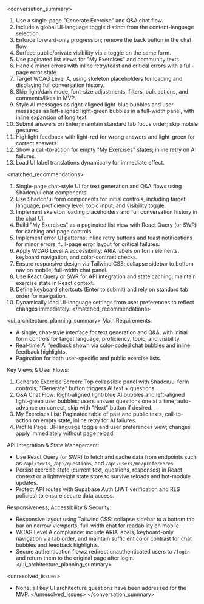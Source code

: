<conversation_summary>
<decisions>
1. Use a single-page "Generate Exercise" and Q&A chat flow.
2. Include a global UI-language toggle distinct from the content-language selection.
3. Enforce forward-only progression; remove the back button in the chat flow.
4. Surface public/private visibility via a toggle on the same form.
5. Use paginated list views for "My Exercises" and community texts.
6. Handle minor errors with inline retry/toast and critical errors with a full-page error state.
7. Target WCAG Level A, using skeleton placeholders for loading and displaying full conversation history.
8. Skip light/dark mode, font-size adjustments, filters, bulk actions, and comments/likes in MVP.
9. Style AI messages as right-aligned light-blue bubbles and user messages as left-aligned light-green bubbles in a full-width panel, with inline expansion of long text.
10. Submit answers on Enter; maintain standard tab focus order; skip mobile gestures.
11. Highlight feedback with light-red for wrong answers and light-green for correct answers.
12. Show a call-to-action for empty "My Exercises" states; inline retry on AI failures.
13. Load UI label translations dynamically for immediate effect.
</decisions>

<matched_recommendations>
1. Single-page chat-style UI for text generation and Q&A flows using Shadcn/ui chat components.
2. Use Shadcn/ui form components for initial controls, including target language, proficiency level, topic input, and visibility toggle.
3. Implement skeleton loading placeholders and full conversation history in the chat UI.
4. Build "My Exercises" as a paginated list view with React Query (or SWR) for caching and page controls.
5. Implement error UI patterns: inline retry buttons and toast notifications for minor errors; full-page error layout for critical failures.
6. Apply WCAG Level A accessibility: ARIA labels on form elements, keyboard navigation, and color-contrast checks.
7. Ensure responsive design via Tailwind CSS: collapse sidebar to bottom nav on mobile; full-width chat panel.
8. Use React Query or SWR for API integration and state caching; maintain exercise state in React context.
9. Define keyboard shortcuts (Enter to submit) and rely on standard tab order for navigation.
10. Dynamically load UI-language settings from user preferences to reflect changes immediately.
</matched_recommendations>

<ui_architecture_planning_summary>
Main Requirements:
- A single, chat-style interface for text generation and Q&A, with initial form controls for target language, proficiency, topic, and visibility.
- Real-time AI feedback shown via color-coded chat bubbles and inline feedback highlights.
- Pagination for both user-specific and public exercise lists.

Key Views & User Flows:
1. Generate Exercise Screen: Top collapsible panel with Shadcn/ui form controls; "Generate" button triggers AI text + questions.
2. Q&A Chat Flow: Right-aligned light-blue AI bubbles and left-aligned light-green user bubbles; users answer questions one at a time, auto-advance on correct, skip with "Next" button if desired.
3. My Exercises List: Paginated table of past and public texts, call-to-action on empty state, inline retry for AI failures.
4. Profile Page: UI-language toggle and user preferences view; changes apply immediately without page reload.

API Integration & State Management:
- Use React Query (or SWR) to fetch and cache data from endpoints such as `/api/texts`, `/api/questions`, and `/api/users/me/preferences`.
- Persist exercise state (current text, questions, responses) in React context or a lightweight state store to survive reloads and hot-module updates.
- Protect API routes with Supabase Auth (JWT verification and RLS policies) to ensure secure data access.

Responsiveness, Accessibility & Security:
- Responsive layout using Tailwind CSS: collapse sidebar to a bottom tab bar on narrow viewports; full-width chat for readability on mobile.
- WCAG Level A compliance: include ARIA labels, keyboard-only navigation via tab order, and maintain sufficient color contrast for chat bubbles and feedback highlights.
- Secure authentication flows: redirect unauthenticated users to `/login` and return them to the original page after login.
</ui_architecture_planning_summary>

<unresolved_issues>
- None; all key UI architecture questions have been addressed for the MVP.
</unresolved_issues>
</conversation_summary> 